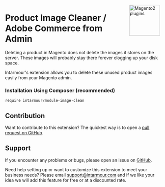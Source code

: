 <a href="http://www.intarmour.com" title="Magento Extension"><img src="https://intarmour.com/wp-content/uploads/2023/03/logo-white-intarmour.png" width="100" align="right" alt="Magento2 plugins" /></a>

# Product Image Cleaner / Adobe Commerce from Admin

Deleting a product in Magento does not delete the images it stores on the server. These images will probably stay there forever clogging up your disk space.

Intarmour's extension allows you to delete these unused product images easily from your Magento admin.


### Installation Using Composer (recommended)
```
require intarmour/module-image-clean
```

Contribution
---
Want to contribute to this extension? The quickest way is to open a [pull request on GitHub](https://help.github.com/articles/using-pull-requests).


Support
---
If you encounter any problems or bugs, please open an issue on [GitHub](https://github.com/Intarmour/magento2-reindex/issues).

Need help setting up or want to customize this extension to meet your business needs? Please email support@intarmour.com and if we like your idea we will add this feature for free or at a discounted rate.
